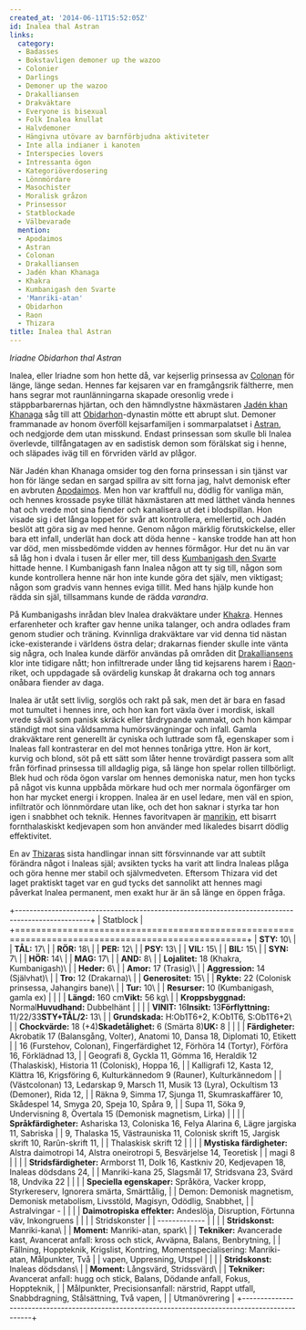 ```yaml
---
created_at: '2014-06-11T15:52:05Z'
id: Inalea thal Astran
links:
  category:
  - Badasses
  - Bokstavligen demoner up the wazoo
  - Colonier
  - Darlings
  - Demoner up the wazoo
  - Drakalliansen
  - Drakväktare
  - Everyone is bisexual
  - Folk Inalea knullat
  - Halvdemoner
  - Hängivna utövare av barnförbjudna aktiviteter
  - Inte alla indianer i kanoten
  - Interspecies lovers
  - Intressanta ögon
  - Kategoriöverdosering
  - Lönnmördare
  - Masochister
  - Moralisk gråzon
  - Prinsessor
  - Statblockade
  - Välbevarade
  mention:
  - Apodaimos
  - Astran
  - Colonan
  - Drakalliansen
  - Jadén khan Khanaga
  - Khakra
  - Kumbanigash den Svarte
  - 'Manriki-atan'
  - Obidarhon
  - Raon
  - Thizara
title: Inalea thal Astran
---
```


*Iriadne Obidarhon thal Astran*

Inalea, eller Iriadne som hon hette då, var kejserlig prinsessa av [Colonan] för länge, länge sedan.
Hennes far kejsaren var en framgångsrik fältherre, men hans segrar mot raunlänningarna skapade
oresonlig vrede i stäppbarbarernas hjärtan, och den hämndlystne häxmästaren [Jadén khan Khanaga] såg
till att [Obidarhon]-dynastin mötte ett abrupt slut. Demoner frammanade av honom överföll
kejsarfamiljen i sommarpalatset i [Astran], och nedgjorde dem utan misskund. Endast prinsessan som
skulle bli Inalea överlevde, tillfångatagen av en sadistisk demon som förälskat sig i henne, och
släpades iväg till en förvriden värld av plågor.

När Jadén khan Khanaga omsider tog den forna prinsessan i sin tjänst var hon för länge sedan en
sargad spillra av sitt forna jag, halvt demonisk efter en avbruten [Apodaimos]. Men hon var
kraftfull nu, dödlig för vanliga män, och hennes krossade psyke tillät häxmästaren att med lätthet
vända hennes hat och vrede mot sina fiender och kanalisera ut det i blodspillan. Hon visade sig i
det långa loppet för svår att kontrollera, emellertid, och Jadén beslöt att göra sig av med henne.
Genom någon märklig förutskickelse, eller bara ett infall, underlät han dock att döda henne - kanske
trodde han att hon var död, men missbedömde vidden av hennes förmågor. Hur det nu än var så låg hon
i dvala i tusen år eller mer, till dess [Kumbanigash den Svarte] hittade henne. I Kumbanigash fann
Inalea någon att ty sig till, någon som kunde kontrollera henne när hon inte kunde göra det själv,
men viktigast; någon som gradvis vann hennes eviga tillit. Med hans hjälp kunde hon rädda sin själ,
tillsammans kunde de rädda *varandra*.

På Kumbanigashs inrådan blev Inalea drakväktare under [Khakra]. Hennes erfarenheter och krafter gav
henne unika talanger, och andra odlades fram genom studier och träning. Kvinnliga drakväktare var
vid denna tid nästan icke-existerande i världens östra delar; drakarnas fiender skulle inte vänta
sig några, och Inalea kunde därför användas på områden dit [Drakalliansens] klor inte tidigare nått;
hon infiltrerade under lång tid kejsarens harem i [Raon]-riket, och uppdagade så ovärdelig kunskap
åt drakarna och tog annars onåbara fiender av daga.

Inalea är utåt sett livlig, sorglös och rakt på sak, men det är bara en fasad mot tumultet i hennes
inre, och hon kan fort växla över i mordisk, iskall vrede såväl som panisk skräck eller tårdrypande
vanmakt, och hon kämpar ständigt mot sina våldsamma humörsvängningar och infall. Gamla drakväktare
rent generellt är cyniska och luttrade som få, egenskaper som i Inaleas fall kontrasterar en del mot
hennes tonåriga yttre. Hon är kort, kurvig och blond, söt på ett sätt som låter henne trovärdigt
passera som allt från förfinad prinsessa till alldaglig piga, så länge hon spelar rollen
tillbörligt. Blek hud och röda ögon varslar om hennes demoniska natur, men hon tycks på något vis
kunna uppbåda mörkare hud och mer normala ögonfärger om hon har mycket energi i kroppen. Inalea är
en usel ledare, men väl en spion, infiltratör och lönnmördare utan like, och det hon saknar i styrka
tar hon igen i snabbhet och teknik. Hennes favoritvapen är [manrikin], ett bisarrt fornthalaskiskt
kedjevapen som hon använder med likaledes bisarrt dödlig effektivitet.

En av [Thizaras] sista handlingar innan sitt försvinnande var att subtilt förändra något i Inaleas
själ; avsikten tycks ha varit att lindra Inaleas plåga och göra henne mer stabil och självmedveten.
Eftersom Thizara vid det laget praktiskt taget var en gud tycks det sannolikt att hennes magi
påverkat Inalea permanent, men exakt hur är än så länge en öppen fråga.

+--------------------------------------------------------------------------------------------------+
| Statblock                                                                                        |
+==================================================================================================+
| **STY:** 10\                                                                                     |
| **TÅL:** 17\                                                                                     |
| **RÖR:** 18\                                                                                     |
| **PER:** 12\                                                                                     |
| **PSY:** 13\                                                                                     |
| **VIL:** 15\                                                                                     |
| **BIL:** 15\                                                                                     |
| **SYN:** 7\                                                                                      |
| **HÖR:** 14\                                                                                     |
| **MAG:** 17\                                                                                     |
| **AND:** 8\                                                                                      |
| **Lojalitet:** 18 (Khakra, Kumbanigash)\                                                         |
| **Heder:** 6\                                                                                    |
| **Amor:** 17 (Trasig)\                                                                           |
| **Aggression:** 14 (Självhat)\                                                                   |
| **Tro:** 12 (Drakarna)\                                                                          |
| **Generositet:** 15\                                                                             |
| **Rykte:** 22 (Colonisk prinsessa, Jahangirs bane)\                                              |
| **Tur:** 10\                                                                                     |
| **Resurser:** 10 (Kumbanigash, gamla ex)                                                         |
|                                                                                                  |
| **Längd:** 160 cm**Vikt:** 56 kg\                                                                |
| **Kroppsbyggnad:** Normal**Huvudhand:** Dubbelhänt                                               |
|                                                                                                  |
| **VINIT:** 16**Insikt:** 13**Förflyttning:** 11/22/33**STY+TÅL/2:** 13\                          |
| **Grundskada:** H:Ob1T6+2, K:Ob1T6, S:Ob1T6+2\                                                   |
| **Chockvärde:** 18 (+4)**Skadetålighet:** 6 (Smärta 8)**UK:** 8                                  |
|                                                                                                  |
| **Färdigheter:** Akrobatik 17 (Balansgång, Volter), Anatomi 10, Dansa 18, Diplomati 10, Etikett  |
| 16 (Furstehov, Colonan), Fingerfärdighet 12, Förhöra 14 (Tortyr), Förföra 16, Förklädnad 13,     |
| Geografi 8, Gyckla 11, Gömma 16, Heraldik 12 (Thalaskisk), Historia 11 (Colonisk), Hoppa 16,     |
| Kalligrafi 12, Kasta 12, Klättra 16, Krigsföring 6, Kulturkännedom 9 (Rauner), Kulturkännedom    |
| (Västcolonan) 13, Ledarskap 9, Marsch 11, Musik 13 (Lyra), Ockultism 13 (Demoner), Rida 12,      |
| Räkna 9, Simma 17, Sjunga 11, Skumraskaffärer 10, Skådespel 14, Smyga 20, Speja 10, Spåra 9,     |
| Supa 11, Söka 9, Undervisning 8, Övertala 15 (Demonisk magnetism, Lirka)                         |
|                                                                                                  |
| **Språkfärdigheter:** Ashariska 13, Coloniska 16, Felya Alarina 6, Lägre jargiska 11, Sabriska   |
| 9, Thalaska 15, Västrauniska 11, Colonisk skrift 15, Jargisk skrift 10, Rarûn-skrift 11,         |
| Thalaskisk skrift 12                                                                             |
|                                                                                                  |
| **Mystiska färdigheter:** Alstra daimotropi 14, Alstra oneirotropi 5, Besvärjelse 14, Teoretisk  |
| magi 8                                                                                           |
|                                                                                                  |
| **Stridsfärdigheter:** Armborst 11, Dolk 16, Kastkniv 20, Kedjevapen 18, Inaleas dödsdans 24,    |
| Manriki-kana 25, Slagsmål 17, Stridsvana 23, Svärd 18, Undvika 22                                |
|                                                                                                  |
| **Speciella egenskaper:** Språköra, Vacker kropp, Styrkereserv, Ignorera smärta, Smärttålig,     |
| Demon: Demonisk magnetism, Demonisk metabolism, Livsstöld, Magisyn, Odödlig, Snabbhet,           |
| Astralvingar - <Se vidare beskrivning>                                                           |
|                                                                                                  |
| **Daimotropiska effekter:** Andeslöja, Disruption, Förtunna väv, Inkongruens                     |
|                                                                                                  |
| Stridskonster                                                                                    |
| -------------                                                                                    |
|                                                                                                  |
| **Stridskonst:** Manriki-kana\                                                                   |
| **Moment:** Manriki-atan, spark\                                                                 |
| **Tekniker:** Avancerade kast, Avancerat anfall: kross och stick, Avväpna, Balans, Benbrytning,  |
| Fällning, Hoppteknik, Krigslist, Kontring, Momentspecialisering: Manriki-atan, Målpunkter, Två   |
| vapen, Uppresning, Utspel                                                                        |
|                                                                                                  |
| **Stridskonst:** Inaleas dödsdans\                                                               |
| **Moment:** Långsvärd, Stridssvärd\                                                              |
| **Tekniker:** Avancerat anfall: hugg och stick, Balans, Dödande anfall, Fokus, Hoppteknik,       |
| Målpunkter, Precisionsanfall: närstrid, Rappt utfall, Snabbdragning, Stålsättning, Två vapen,    |
| Utmanövrering                                                                                    |
+--------------------------------------------------------------------------------------------------+

  [Colonan]: Colonan
  [Jadén khan Khanaga]: Jadén_khan_Khanaga
  [Obidarhon]: Obidarhon
  [Astran]: Astran
  [Apodaimos]: Apodaimos
  [Kumbanigash den Svarte]: Kumbanigash_den_Svarte
  [Khakra]: Khakra
  [Drakalliansens]: Drakalliansen
  [Raon]: Raon
  [manrikin]: Manriki-atan
  [Thizaras]: Thizara